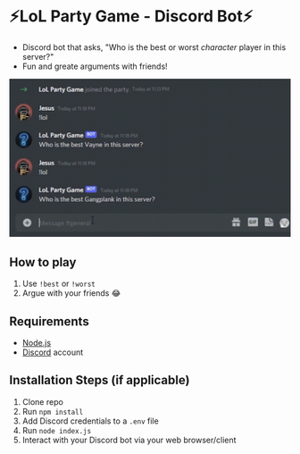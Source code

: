 # :zap:LoL Party Game - Discord Bot:zap:
- Discord bot that asks, "Who is the best or worst *character* player in this server?" 
- Fun and greate arguments with friends!

![](example.gif)



## How to play

1. Use `!best` or `!worst`
2. Argue with your friends :joy:

## Requirements

- [Node.js](http://nodejs.org/)
- [Discord](https://discordapp.com/) account

## Installation Steps (if applicable)

1. Clone repo
2. Run `npm install`
3. Add Discord credentials to a `.env` file
3. Run `node index.js`
4. Interact with your Discord bot via your web browser/client
